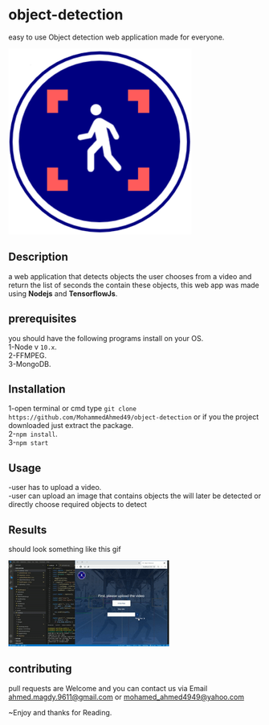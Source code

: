 # object-detection
easy to use Object detection web application made for everyone.

![logo](views/images/3.png)

## Description
a web application that detects objects the user chooses from a video and return the list of seconds the contain these objects, this web app was made using <b>Nodejs</b> and <b>TensorflowJs</b>.

## prerequisites
you should have the following programs install on your OS.<br>
1-Node v `10.x`.<br>
2-FFMPEG.<br>
3-MongoDB.<br>

## Installation

1-open terminal or cmd type `git clone https://github.com/MohammedAhmed49/object-detection` or if you the project downloaded just extract the package.<br>
2-`npm install`.<br>
3-`npm start`

## Usage
-user has to upload a video.<br>
-user can upload an image that contains objects the will later be detected or directly choose required objects to detect<br>
## Results 
should look something like this gif <br>

![demo](demo1.gif)
## contributing
pull requests are Welcome and you can contact us via Email [ahmed.magdy.9611@gmail.com]() or [mohamed_ahmed4949@yahoo.com]()

~Enjoy and thanks for Reading.

